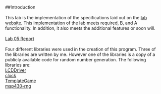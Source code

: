 ##Introduction<br>
<br>
This lab is the implementation of the specifications laid out on the [lab website](ece382.com/labs/lab5/index.html).  This implementation of the lab meets required, B, and A functionality.  In addition, it also meets the additional features or soon will.<br>
<br>
[Lab 05 Report](report.md)
<br>
<br>
Four different libraries were used in the creation of this program.  Three of the libraries are written by me.  However one of the libraries is a copy of a publicly available code for random number generation.  The following libraries are:<br>
[LCDDriver](https://github.com/KevinCooper/LCDDriver/)<br>
[clock](https://github.com/KevinCooper/clock/)<br>
[TemplateGame](https://github.com/KevinCooper/TemplateGame/)<br>
[msp430-rng](https://github.com/KevinCooper/msp430-rng/)<br>
